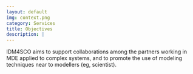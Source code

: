 ```yaml
---
layout: default
img: context.png
category: Services
title: Objectives
description: |
---
```

IDM4SCO aims to support collaborations among the partners working in MDE applied to complex systems, and to promote the use of modeling techniques near to modellers (eg, scientist). 